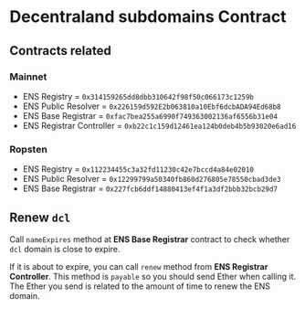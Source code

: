 # Decentraland subdomains Contract

## Contracts related

### Mainnet

- ENS Registry = `0x314159265dd8dbb310642f98f50c066173c1259b`
- ENS Public Resolver = `0x226159d592E2b063810a10Ebf6dcbADA94Ed68b8`
- ENS Base Registrar = `0xfac7bea255a6990f749363002136af6556b31e04`
- ENS Registrar Controller = `0xb22c1c159d12461ea124b0deb4b5b93020e6ad16`

### Ropsten

- ENS Registry = `0x112234455c3a32fd11230c42e7bccd4a84e02010`
- ENS Public Resolver = `0x12299799a50340fb860d276805e78550cbad3de3`
- ENS Base Registrar = `0x227fcb6ddf14880413ef4f1a3df2bbb32bcb29d7`

## Renew `dcl`

Call `nameExpires` method at **ENS Base Registrar** contract to check whether `dcl` domain is close to expire.

If it is about to expire, you can call `renew` method from **ENS Registrar Controller**. This method is `payable` so you should send Ether when calling it.
The Ether you send is related to the amount of time to renew the ENS domain.
